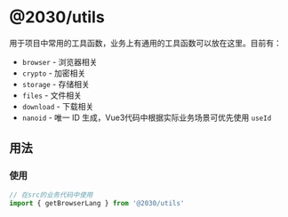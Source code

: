# @2030/utils

用于项目中常用的工具函数，业务上有通用的工具函数可以放在这里。目前有：

- `browser` - 浏览器相关
- `crypto` - 加密相关
- `storage` - 存储相关
- `files` - 文件相关
- `download` - 下载相关
- `nanoid` - 唯一 ID 生成，Vue3代码中根据实际业务场景可优先使用 `useId`

## 用法

### 使用

```ts
// 在src的业务代码中使用
import { getBrowserLang } from '@2030/utils'
```

